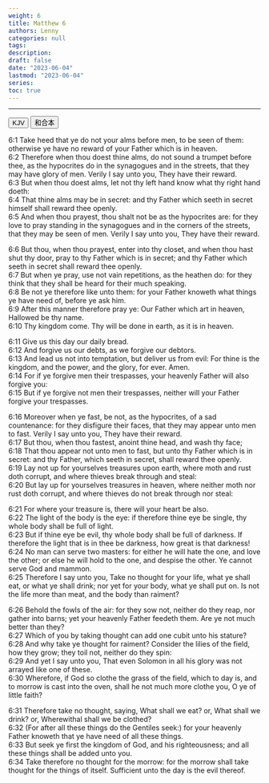 ```yaml
---
weight: 6
title: Matthew 6
authors: Lenny
categories: null
tags: 
description: 
draft: false
date: "2023-06-04"
lastmod: "2023-06-04"
series:
toc: true
---
```



<!--more-->
---

<!-- Tab links -->

<div class="tab">
  <button class="tablinks active" onclick="tablabel(event, 'english')">KJV</button>
  <button class="tablinks" onclick="tablabel(event, 'chinese')">和合本</button>
</div>

<!-- Tab content -->
<div id="english" class="tabcontent" style="display:block">

6:1 Take heed that ye do not your alms before men, to be seen of them: otherwise ye have no reward of your Father which is in heaven.  
6:2 Therefore when thou doest thine alms, do not sound a trumpet before thee, as the hypocrites do in the synagogues and in the streets, that they may have glory of men. Verily I say unto you, They have their reward.  
6:3 But when thou doest alms, let not thy left hand know what thy right hand doeth:  
6:4 That thine alms may be in secret: and thy Father which seeth in secret himself shall reward thee openly.  
6:5 And when thou prayest, thou shalt not be as the hypocrites are: for they love to pray standing in the synagogues and in the corners of the streets, that they may be seen of men. Verily I say unto you, They have their reward.  

6:6 But thou, when thou prayest, enter into thy closet, and when thou hast shut thy door, pray to thy Father which is in secret; and thy Father which seeth in secret shall reward thee openly.  
6:7 But when ye pray, use not vain repetitions, as the heathen do: for they think that they shall be heard for their much speaking.  
6:8 Be not ye therefore like unto them: for your Father knoweth what things ye have need of, before ye ask him.  
6:9 After this manner therefore pray ye: Our Father which art in heaven, Hallowed be thy name.  
6:10 Thy kingdom come. Thy will be done in earth, as it is in heaven.  

6:11 Give us this day our daily bread.  
6:12 And forgive us our debts, as we forgive our debtors.  
6:13 And lead us not into temptation, but deliver us from evil: For thine is the kingdom, and the power, and the glory, for ever. Amen.  
6:14 For if ye forgive men their trespasses, your heavenly Father will also forgive you:  
6:15 But if ye forgive not men their trespasses, neither will your Father forgive your trespasses.  

6:16 Moreover when ye fast, be not, as the hypocrites, of a sad countenance: for they disfigure their faces, that they may appear unto men to fast. Verily I say unto you, They have their reward.  
6:17 But thou, when thou fastest, anoint thine head, and wash thy face;  
6:18 That thou appear not unto men to fast, but unto thy Father which is in secret: and thy Father, which seeth in secret, shall reward thee openly.  
6:19 Lay not up for yourselves treasures upon earth, where moth and rust doth corrupt, and where thieves break through and steal:  
6:20 But lay up for yourselves treasures in heaven, where neither moth nor rust doth corrupt, and where thieves do not break through nor steal:  

6:21 For where your treasure is, there will your heart be also.  
6:22 The light of the body is the eye: if therefore thine eye be single, thy whole body shall be full of light.  
6:23 But if thine eye be evil, thy whole body shall be full of darkness. If therefore the light that is in thee be darkness, how great is that darkness!
6:24 No man can serve two masters: for either he will hate the one, and love the other; or else he will hold to the one, and despise the other. Ye cannot serve God and mammon.  
6:25 Therefore I say unto you, Take no thought for your life, what ye shall eat, or what ye shall drink; nor yet for your body, what ye shall put on. Is not the life more than meat, and the body than raiment?  

6:26 Behold the fowls of the air: for they sow not, neither do they reap, nor gather into barns; yet your heavenly Father feedeth them. Are ye not much better than they?  
6:27 Which of you by taking thought can add one cubit unto his stature?  
6:28 And why take ye thought for raiment? Consider the lilies of the field, how they grow; they toil not, neither do they spin:  
6:29 And yet I say unto you, That even Solomon in all his glory was not arrayed like one of these.  
6:30 Wherefore, if God so clothe the grass of the field, which to day is, and to morrow is cast into the oven, shall he not much more clothe you, O ye of little faith?  

6:31 Therefore take no thought, saying, What shall we eat? or, What shall we drink? or, Wherewithal shall we be clothed?  
6:32 (For after all these things do the Gentiles seek:) for your heavenly Father knoweth that ye have need of all these things.  
6:33 But seek ye first the kingdom of God, and his righteousness; and all these things shall be added unto you.  
6:34 Take therefore no thought for the morrow: for the morrow shall take thought for the things of itself. Sufficient unto the day is the evil thereof.  

</div>


<div id="chinese" class="tabcontent">

</div>
